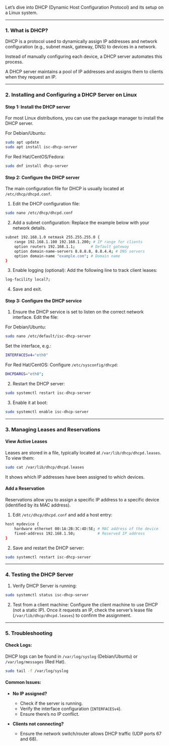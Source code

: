 Let’s dive into DHCP (Dynamic Host Configuration Protocol) and its setup on a Linux system.

---

### 1. What is DHCP?

DHCP is a protocol used to dynamically assign IP addresses and network configuration (e.g., subnet mask, gateway, DNS) to devices in a network.

Instead of manually configuring each device, a DHCP server automates this process.

A DHCP server maintains a pool of IP addresses and assigns them to clients when they request an IP.

---

### 2. Installing and Configuring a DHCP Server on Linux

#### Step 1: Install the DHCP server

For most Linux distributions, you can use the package manager to install the DHCP server.

For Debian/Ubuntu:

```bash
sudo apt update
sudo apt install isc-dhcp-server
```

For Red Hat/CentOS/Fedora:

```bash
sudo dnf install dhcp-server
```

#### Step 2: Configure the DHCP server

The main configuration file for DHCP is usually located at `/etc/dhcp/dhcpd.conf`.

1. Edit the DHCP configuration file:

```bash
sudo nano /etc/dhcp/dhcpd.conf
```

2. Add a subnet configuration: Replace the example below with your network details.

```bash
subnet 192.168.1.0 netmask 255.255.255.0 {
    range 192.168.1.100 192.168.1.200; # IP range for clients
    option routers 192.168.1.1;       # Default gateway
    option domain-name-servers 8.8.8.8, 8.8.4.4; # DNS servers
    option domain-name "example.com"; # Domain name
}
```

3. Enable logging (optional): Add the following line to track client leases:

```bash
log-facility local7;
```

4. Save and exit.

#### Step 3: Configure the DHCP service

1. Ensure the DHCP service is set to listen on the correct network interface. Edit the file:

For Debian/Ubuntu:

```bash
sudo nano /etc/default/isc-dhcp-server
```

Set the interface, e.g.:

```bash
INTERFACESv4="eth0"
```

For Red Hat/CentOS: Configure `/etc/sysconfig/dhcpd`:

```bash
DHCPDARGS="eth0";
```

2. Restart the DHCP server:

```bash
sudo systemctl restart isc-dhcp-server
```

3. Enable it at boot:

```bash
sudo systemctl enable isc-dhcp-server
```

---

### 3. Managing Leases and Reservations

#### View Active Leases

Leases are stored in a file, typically located at `/var/lib/dhcp/dhcpd.leases`. To view them:

```bash
sudo cat /var/lib/dhcp/dhcpd.leases
```

It shows which IP addresses have been assigned to which devices.

#### Add a Reservation

Reservations allow you to assign a specific IP address to a specific device (identified by its MAC address).

1. Edit `/etc/dhcp/dhcpd.conf` and add a host entry:

```bash
host mydevice {
    hardware ethernet 00:1A:2B:3C:4D:5E; # MAC address of the device
    fixed-address 192.168.1.50;          # Reserved IP address
}
```

2. Save and restart the DHCP server:

```bash
sudo systemctl restart isc-dhcp-server
```

---

### 4. Testing the DHCP Server

1. Verify DHCP Server is running:

```bash
sudo systemctl status isc-dhcp-server
```

2. Test from a client machine: Configure the client machine to use DHCP (not a static IP). Once it requests an IP, check the server’s lease file (`/var/lib/dhcp/dhcpd.leases`) to confirm the assignment.

---

### 5. Troubleshooting

#### Check Logs: 
DHCP logs can be found in `/var/log/syslog` (Debian/Ubuntu) or `/var/log/messages` (Red Hat).

```bash
sudo tail -f /var/log/syslog
```

#### Common Issues:

- **No IP assigned?**
  - Check if the server is running.
  - Verify the interface configuration (`INTERFACESv4`).
  - Ensure there’s no IP conflict.

- **Clients not connecting?**
  - Ensure the network switch/router allows DHCP traffic (UDP ports 67 and 68).
